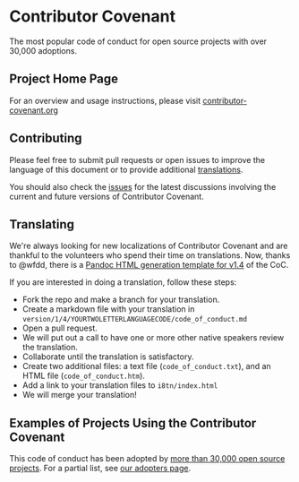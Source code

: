 Contributor Covenant
====================

The most popular code of conduct for open source projects with over 30,000 adoptions.

## Project Home Page

For an overview and usage instructions, please visit [contributor-covenant.org](http://contributor-covenant.org/)

## Contributing

Please feel free to submit pull requests or open issues to improve the language
of this document or to provide additional [translations](http://contributor-covenant.org/version/1/3/0/i18n/).

You should also check the [issues](https://github.com/ContributorCovenant/contributor_covenant/issues)
for the latest discussions involving the current and future versions of Contributor Covenant.

## Translating

We're always looking for new localizations of Contributor Covenant and are thankful to the volunteers who spend their time on translations. Now, thanks to @wfdd, there is a [Pandoc HTML generation template for v1.4](version/1/4/.index-template.html) of the CoC.

If you are interested in doing a translation, follow these steps:

* Fork the repo and make a branch for your translation.
* Create a markdown file with your translation in `version/1/4/YOURTWOLETTERLANGUAGECODE/code_of_conduct.md`
* Open a pull request.
* We will put out a call to have one or more other native speakers review the translation.
* Collaborate until the translation is satisfactory.
* Create two additional files: a text file (`code_of_conduct.txt`), and an HTML file (`code_of_conduct.htm`).
* Add a link to your translation files to `i8tn/index.html`
* We will merge your translation!

## Examples of Projects Using the Contributor Covenant

This code of conduct has been adopted by [more than 30,000 open source projects](https://github.com/search?l=&q=%22This+Code+of+Conduct+is+adapted+from+the+%5BContributor+Covenant%5D%22+path%3A%22%2F%22+fork%3Afalse&ref=advsearch&type=Code&utf8=✓). For a partial list, see [our adopters page](http://contributor-covenant.org/adopters/).
